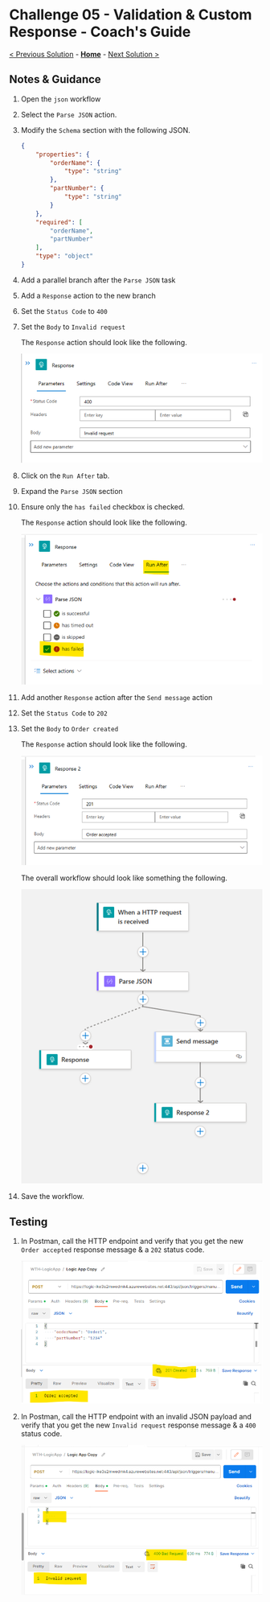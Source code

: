 # Challenge 05 - Validation & Custom Response - Coach's Guide 

[< Previous Solution](./Solution-04.md) - **[Home](./README.md)** - [Next Solution >](./Solution-06.md)

## Notes & Guidance

1.  Open the `json` workflow

1.  Select the `Parse JSON` action.

1.  Modify the `Schema` section with the following JSON.

    ```json
    {
        "properties": {
            "orderName": {
                "type": "string"
            },
            "partNumber": {
                "type": "string"
            }
        },
        "required": [
            "orderName",
            "partNumber"
        ],
        "type": "object"
    }
    ```

1.  Add a parallel branch after the `Parse JSON` task

1.  Add a `Response` action to the new branch

1.  Set the `Status Code` to `400`

1.  Set the `Body` to `Invalid request`

    The `Response` action should look like the following.

    ![response-completed](./Solutions/Solution-05/.img/response-failed-parameters.png)

1.  Click on the `Run After` tab.

1.  Expand the `Parse JSON` section

1.  Ensure only the `has failed` checkbox is checked.

    The `Response` action should look like the following.

    ![response-completed](./Solutions/Solution-05/.img/response-failed-run-after.png)

1.  Add another `Response` action after the `Send message` action

1.  Set the `Status Code` to `202`

1.  Set the `Body` to `Order created`

    The `Response` action should look like the following.

    ![response-completed](./Solutions/Solution-05/.img/response-succeeded.png)

    The overall workflow should look like something the following.

    ![workflow-completed](./Solutions/Solution-05/.img/json-completed-workflow.png)

1.  Save the workflow.

## Testing

1.  In Postman, call the HTTP endpoint and verify that you get the new `Order accepted` response message & a `202` status code.

    ![postman-succeeded](./Solutions/Solution-05/.img/postman-succeeded.png)

1.  In Postman, call the HTTP endpoint with an invalid JSON payload and verify that you get the new `Invalid request` response message & a `400` status code.

    ![postman-failed](./Solutions/Solution-05/.img/postman-failed.png)